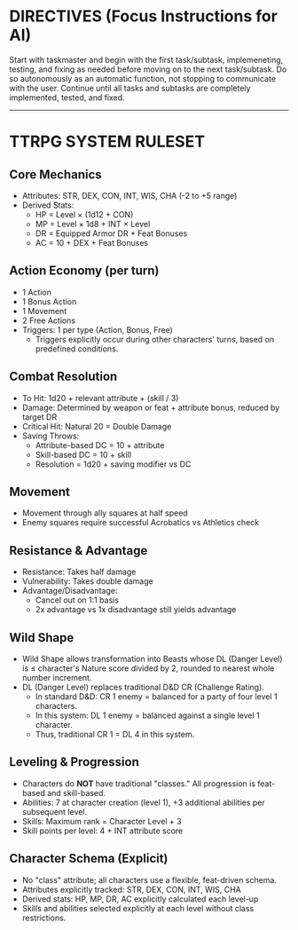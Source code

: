 # DIRECTIVES (Focus Instructions for AI)

Start with taskmaster and begin with the first task/subtask, implemeneting, testing, and fixing  as needed before moving on to the next task/subtask. Do so autonomously as an automatic function, not stopping to communicate with the user. Continue until all tasks and subtasks are completely implemented, tested, and fixed. 

---

# TTRPG SYSTEM RULESET

## Core Mechanics
- Attributes: STR, DEX, CON, INT, WIS, CHA (-2 to +5 range)
- Derived Stats:
  - HP = Level × (1d12 + CON)
  - MP = Level × 1d8 + INT × Level
  - DR = Equipped Armor DR + Feat Bonuses
  - AC = 10 + DEX + Feat Bonuses

## Action Economy (per turn)
- 1 Action
- 1 Bonus Action
- 1 Movement
- 2 Free Actions
- Triggers: 1 per type (Action, Bonus, Free)
  - Triggers explicitly occur during other characters' turns, based on predefined conditions.

## Combat Resolution
- To Hit: 1d20 + relevant attribute + (skill / 3)
- Damage: Determined by weapon or feat + attribute bonus, reduced by target DR
- Critical Hit: Natural 20 = Double Damage
- Saving Throws:
  - Attribute-based DC = 10 + attribute
  - Skill-based DC = 10 + skill
  - Resolution = 1d20 + saving modifier vs DC

## Movement
- Movement through ally squares at half speed
- Enemy squares require successful Acrobatics vs Athletics check

## Resistance & Advantage
- Resistance: Takes half damage
- Vulnerability: Takes double damage
- Advantage/Disadvantage:
  - Cancel out on 1:1 basis
  - 2x advantage vs 1x disadvantage still yields advantage

## Wild Shape
- Wild Shape allows transformation into Beasts whose DL (Danger Level) is ≤ character's Nature score divided by 2, rounded to nearest whole number increment.
- DL (Danger Level) replaces traditional D&D CR (Challenge Rating).
  - In standard D&D: CR 1 enemy = balanced for a party of four level 1 characters.
  - In this system: DL 1 enemy = balanced against a single level 1 character.
  - Thus, traditional CR 1 = DL 4 in this system.

## Leveling & Progression
- Characters do **NOT** have traditional "classes." All progression is feat-based and skill-based.
- Abilities: 7 at character creation (level 1), +3 additional abilities per subsequent level.
- Skills: Maximum rank = Character Level + 3
- Skill points per level: 4 + INT attribute score

## Character Schema (Explicit)
- No "class" attribute; all characters use a flexible, feat-driven schema.
- Attributes explicitly tracked: STR, DEX, CON, INT, WIS, CHA
- Derived stats: HP, MP, DR, AC explicitly calculated each level-up
- Skills and abilities selected explicitly at each level without class restrictions.
